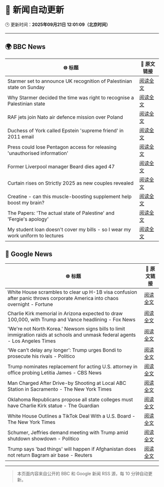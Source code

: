 # 🧠 新闻自动更新

🕒 更新时间：**2025年09月21日 12:01:09（北京时间）**

---

## 🌍 BBC News

| 🌐 标题 | 🔗 原文链接 |
|--------|-------------|
| Starmer set to announce UK recognition of Palestinian state on Sunday | [阅读全文](https://www.bbc.com/news/articles/ce800enrglzo?at_medium=RSS&at_campaign=rss) |
| Why Starmer decided the time was right to recognise a Palestinian state | [阅读全文](https://www.bbc.com/news/articles/cp9848kxp2go?at_medium=RSS&at_campaign=rss) |
| RAF jets join Nato air defence mission over Poland | [阅读全文](https://www.bbc.com/news/articles/c4g7752w1ygo?at_medium=RSS&at_campaign=rss) |
| Duchess of York called Epstein 'supreme friend' in 2011 email | [阅读全文](https://www.bbc.com/news/articles/cgj11l3wd35o?at_medium=RSS&at_campaign=rss) |
| Press could lose Pentagon access for releasing 'unauthorised information' | [阅读全文](https://www.bbc.com/news/articles/cwywwjevprwo?at_medium=RSS&at_campaign=rss) |
| Former Liverpool manager Beard dies aged 47 | [阅读全文](https://www.bbc.com/sport/football/articles/c0r00qx5llko?at_medium=RSS&at_campaign=rss) |
| Curtain rises on Strictly 2025 as new couples revealed | [阅读全文](https://www.bbc.com/news/articles/cy9nnl78dgzo?at_medium=RSS&at_campaign=rss) |
| Creatine - can this muscle-boosting supplement help boost my brain? | [阅读全文](https://www.bbc.com/news/articles/c2lx7klzvpko?at_medium=RSS&at_campaign=rss) |
| The Papers: 'The actual state of Palestine' and 'Fergie's apology' | [阅读全文](https://www.bbc.com/news/articles/cn4llyxdl3yo?at_medium=RSS&at_campaign=rss) |
| My student loan doesn't cover my bills - so I wear my work uniform to lectures | [阅读全文](https://www.bbc.com/news/articles/cly68e6r621o?at_medium=RSS&at_campaign=rss) |

## 📰 Google News

| 🌐 标题 | 🔗 原文链接 |
|--------|-------------|
| White House scrambles to clear up H-1B visa confusion after panic throws corporate America into chaos overnight - Fortune | [阅读全文](https://news.google.com/rss/articles/CBMirgFBVV95cUxNamZvLVZhYlFYcEV5a2trUkdBWnN2OXV4TWo4NjlVdDFCR2Rua012b0dpT3ZCMEJSVThxclBQVU5VSndiOE5WakdOeHU0MDh5YXVOb0R6ZGt4WjlaQjNiMWRsdlBjbUJPOV8yVjdVUmhXU08xbFRpME0xbHpyWC1adEJULWJKSEQtaHlMVUd0T2xKTXFfZUFOWEtjeExnekNqZXVIajJHMmNoU0s5QkE?oc=5) |
| Charlie Kirk memorial in Arizona expected to draw 100,000, with Trump and Vance headlining - Fox News | [阅读全文](https://news.google.com/rss/articles/CBMihgFBVV95cUxOVV9XRF9qd0RoR0dyaHdxdVdOSFhTM1VVOUU5bXJYOTJlTVdzTHE0VGdadTdULVpMRVJhdzA1bGJEQWtQOGJwc2V1VjRuMV9NS0xyX1hWV28yeVlDU3JpSUdBd25wb1VoU1JEQzJlMEE4MGQ1cnR6aS1US0hNRFZkTVVHd3dlZ9IBiwFBVV95cUxQdUhINjVPVzN4dG1YUUpRcExmbVVIMDFPNnVrOVl3MmR3THN5bUhlRWdJdG1fSlhHbVhHczR5N09HUTJLUWZfbXhvTjR0OGhJbmFiQzI3c2dsaWxSVjFxZnc5ZlY1X0RNNGJPc0taYjRIVHhyWTdDaFdwUGxtSld1TG5MMGJKZ09famw4?oc=5) |
| 'We're not North Korea.' Newsom signs bills to limit immigration raids at schools and unmask federal agents - Los Angeles Times | [阅读全文](https://news.google.com/rss/articles/CBMiigFBVV95cUxQUTdxLTRjaXJkYnIzcGZTVl93WlRPb2dHS3RpUl80ejlWWUlQRGdfOFEyTGhLWVg1X3I4ckJkd2FFUUZlQjZ4WFBrQS01RVVKZDhUWF9MWVZBTEV3akhpdG9PVHVHb3RmZGY4N3NEZV9sTDc1ZVRLcDdaeWJTX1F3dmpjeExubGp4cWc?oc=5) |
| ‘We can’t delay any longer’: Trump urges Bondi to prosecute his rivals - Politico | [阅读全文](https://news.google.com/rss/articles/CBMif0FVX3lxTFBXNVo3dTZ4MEFqaUhEd0Z0MWNzcHh6alU0SXdmV1o0bFgxOEFIM1czZGNfY0lwM0RjakE2QnRMdXpfZXM5YlV4aDd3MVhDTl9ldWFEckE0WWUzSmMzM3h0cXVSSEI3bDdKMHBxQ1FLVUl2V09CTzE1UDdrMDBzaFU?oc=5) |
| Trump nominates replacement for acting U.S. attorney in office probing Letitia James - CBS News | [阅读全文](https://news.google.com/rss/articles/CBMiekFVX3lxTE9kZFdCanRYQ2EwV2pUTV9SZzkwNUhTZTIzRF9IVVFFbXNRTjFPV3UtckVrN2ZWeTVLbzBwNGE3NHBnS1dxS3haNDlUdmhvbXpOY2NfZGMtNkxzYmFlNk1GeUJJUm5PdHV1WlRNRnZVNmE4NnRBWFBDX0xn0gF_QVVfeXFMTUg0WndPV2s3Vmw3YlBleDhIcEpINFA0ZzdFbVVWbGVuUTlrTGtTWGN0UElFUGVlMmpjRW45dDN2T2ZFamZaLXJoS25VNWZ3dGQ5eG1rSHZZY3IwbHJNb2s1TFZicG42TDByS0tsUVBHN19XWXN3eDg2c1NfYzc5VQ?oc=5) |
| Man Charged After Drive-by Shooting at Local ABC Station in Sacramento - The New York Times | [阅读全文](https://news.google.com/rss/articles/CBMihAFBVV95cUxNbkFfVGN4eUdTbjZEQWc1OVdJdDU0YzJ5UkJSNWwxaXpWRlBmZEhndkIxNlhJbUdSVVV1UUM4aWs5QVZNTHNCdUFrM1IxN3l0eDVmdUZjVm9xZjdRZEIxSU85Z09OQ1N4YkI5dms0bmZiSXlGUnl3TGs2LUFMM2Y4clFocGw?oc=5) |
| Oklahoma Republicans propose all state colleges must have Charlie Kirk statue - The Guardian | [阅读全文](https://news.google.com/rss/articles/CBMiiAFBVV95cUxQRVZpLU5xNFRIREZXV3lXSlUtbXpSczMtdHgwTC1QaVpFZmktZTZaRUtFbFFpdG9aaEJjNEJBOXlyR0ZMUldQUkMwZmRYUVdTRjZXVzJSOEZtMlNpNzBocXVOZ1lWVVhnai0zR2lKN1VocDBTRFZ3TDlDbTl1M2lsTkpZTXJQNDJY?oc=5) |
| White House Outlines a TikTok Deal With a U.S. Board - The New York Times | [阅读全文](https://news.google.com/rss/articles/CBMif0FVX3lxTE53Mm1MeDZNRzRFMU9WbG85b1NOOVlMb3N5Q3JfblVxS2lEWnBFNkU2NURYaTdyeDFmdVNZMWN4US1iUG0tQ1lOSlRiT2E3dm4tSXBFeV9TRjRhcWxNUlpqMHZmcFFEd0dVZGp1aTNMS1FHRXNpOWU2ZWtBQnIxdWs?oc=5) |
| Schumer, Jeffries demand meeting with Trump amid shutdown showdown - Politico | [阅读全文](https://news.google.com/rss/articles/CBMiigFBVV95cUxQNzBaT2g2N0p2aWpRZWFzZ29oUkxTeUlVbEk0NjMwZmlEU0lJY0I4TzR0V2hjSlkySU8xTnNkU1ZsUi1xdTFFYkFYX0JGLVRNdHJLby05NTVwcGlTVkstY0NGOVBiVTZWbUVoajhDdUgyYTVWUlFWTmIyWTBBMGdPcFNhV3lxeF9yamc?oc=5) |
| Trump says 'bad things' will happen if Afghanistan does not return Bagram air base - Reuters | [阅读全文](https://news.google.com/rss/articles/CBMi0AFBVV95cUxNVFo4aXl0TW9XWnpIR040dElNUk1MZ0IzLWJKR0ZQaE9Valh3VmN3Wnkzd01BTm1FeHdCOXpqbmtpSUJwQ3FWdmZnbkNIWWQxQ0NBcy1TQ1U5RnRENzRDc2kxZm9FcmU3MWtiNVZWajVfTk9qVU9ja2Q1cnBLMVRJTkhacVJ2dS1Ycmc3OEpGUGhmWDdYWFpzb1RDaFVPS3dLQ2ZhOExOdFc2dWRILTVjS3IzUWRGSWZ5bmx1cmFQOHhxaFExSDNqeklvMUxuY2Q1?oc=5) |

---
> 本页面内容来自公开的 BBC 和 Google 新闻 RSS 源，每 10 分钟自动更新。